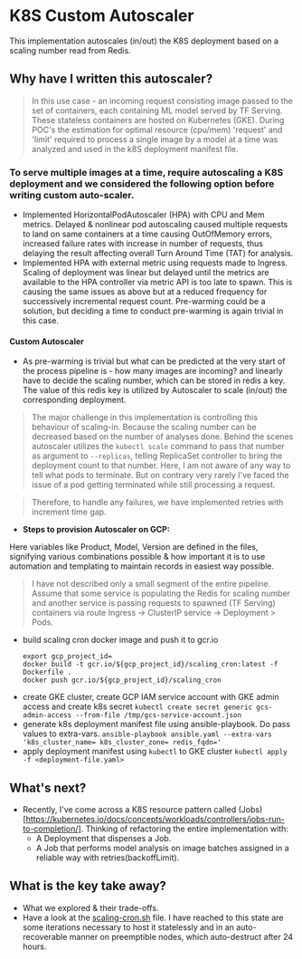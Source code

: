 # K8S Custom Autoscaler

This implementation autoscales (in/out) the K8S deployment based on a scaling number read from Redis.


## Why have I written this autoscaler?

> In this use case - an incoming request consisting image passed to the set of containers, each containing ML model served by TF Serving. These stateless containers are hosted on Kubernetes (GKE). During POC's the estimation for optimal resource (cpu/mem) 'request' and 'limit' required to process a single image by a model at a time was analyzed and used in the k8S deployment manifest file.

### To serve multiple images at a time, require autoscaling a K8S deployment and we considered the following option before writing custom auto-scaler. 

* Implemented HorizontalPodAutoscaler (HPA) with CPU and Mem metrics. Delayed & nonlinear pod autoscaling caused multiple requests to land on same containers at a time causing OutOfMemory errors, increased failure rates with increase in number of requests, thus delaying the result affecting overall Turn Around Time (TAT) for analysis.
* Implemented HPA with external metric using requests made to Ingress. Scaling of deployment was linear but delayed until the metrics are available to the HPA controller via metric API is too late to spawn. This is causing the same issues as above but at a reduced frequency for successively incremental request count. Pre-warming could be a solution, but deciding a time to conduct pre-warming is again trivial in this case. 

#### Custom Autoscaler

* As pre-warming is trivial but what can be predicted at the very start of the process pipeline is - how many images are incoming? and linearly have to decide the scaling number, which can be stored in redis a key. The value of this redis key is utilized by Autoscaler to scale (in/out) the corresponding deployment.

> The major challenge in this implementation is controlling this behaviour of scaling-in. Because the scaling number can be decreased based on the number of analyses done. Behind the scenes autoscaler utilizes the `kubectl scale` command to pass that number as argument to `--replicas`, telling ReplicaSet controller to bring the deployment count to that number. Here, I am not aware of any way to tell what pods to terminate. But on contrary very rarely I've faced the issue of a pod getting terminated while still processing a request.

> Therefore, to handle any failures, we have implemented retries with increment time gap.    

* **Steps to provision Autoscaler on GCP:**

Here variables like Product, Model, Version are defined in the files, signifying various combinations possible & how important it is to use automation and templating to maintain records in easiest way possible.

> I have not described only a small segment of the entire pipeline. Assume that some service is populating the Redis for scaling number and another service is passing requests to spawned (TF Serving) containers via route Ingress -> ClusterIP service -> Deployment > Pods.   

  - build scaling cron docker image and push it to gcr.io 
    ```
    export gcp_project_id=
    docker build -t gcr.io/${gcp_project_id}/scaling_cron:latest -f Dockerfile .
    docker push gcr.io/${gcp_project_id}/scaling_cron
    ```
  - create GKE cluster, create GCP IAM service account with GKE admin access and create k8s secret
    `kubectl create secret generic gcs-admin-access --from-file /tmp/gcs-service-account.json`
  - generate k8s deployment manifest file using ansible-playbook. Do pass values to extra-vars.
    `ansible-playbook ansible.yaml --extra-vars 'k8s_cluster_name= k8s_cluster_zone= redis_fqdn='`
  - apply deployment manifest using `kubectl` to GKE cluster
    `kubectl apply -f <deployment-file.yaml>`


## What's next?

* Recently, I've come across a K8S resource pattern called (Jobs)[https://kubernetes.io/docs/concepts/workloads/controllers/jobs-run-to-completion/]. Thinking of refactoring the entire implementation with:
  - A Deployment that dispenses a Job.
  - A Job that performs model analysis on image batches assigned in a reliable way with retries(backoffLimit). 


## What is the key take away?

* What we explored & their trade-offs.
* Have a look at the [scaling-cron.sh](scaling-cron.sh) file. I have reached to this state are some iterations necessary to host it statelessly and in an auto-recoverable manner on preemptible nodes, which auto-destruct after 24 hours. 